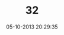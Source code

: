 ---
layout: post
title:  "32"
date: 05-10-2013 20:29:35
categories: jekyll update
language: 'ru'
image: 032.png
---